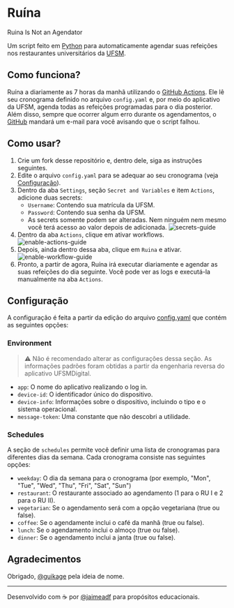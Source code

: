 # Ruína
Ruina Is Not an Agendator

Um script feito em [Python](https://www.python.org) para automaticamente agendar suas refeições nos restaurantes universitários da [UFSM](https://www.ufsm.br).

## Como funciona?
Ruína 
a diariamente as 7 horas da manhã utilizando o [GitHub Actions](https://github.com/features/actions).
Ele lê seu cronograma definido no arquivo `config.yaml` e, por meio do aplicativo da UFSM, agenda todas as refeições
programadas para o dia posterior. Além disso, sempre que ocorrer algum erro durante os agendamentos, o [GitHub](https://github.com)
mandará um e-mail para você avisando que o script falhou.

## Como usar?
1. Crie um fork desse repositório e, dentro dele, siga as instruções seguintes.
2. Edite o arquivo `config.yaml` para se adequar ao seu cronograma (veja [Configuração](#Configuração)).
3. Dentro da aba `Settings`, seção `Secret and Variables` e item `Actions`, adicione duas secrets:
    - `Username`: Contendo sua matrícula da UFSM.
    - `Password`: Contendo sua senha da UFSM.
    - As secrets somente podem ser alteradas. Nem ninguém nem mesmo você terá acesso ao valor depois de adicionada.
    ![secrets-guide](https://github.com/jaimeadf/ruina/assets/40345645/5dbf88a6-238e-4bf2-a1d5-679ee9284dfe)
4. Dentro da aba `Actions`, clique em ativar workflows.
    ![enable-actions-guide](https://github.com/jaimeadf/ruina/assets/40345645/51d51b12-948b-4ff0-a651-b8e60fa01995)
6. Depois, ainda dentro dessa aba, clique em `Ruina` e ativar.
    ![enable-workflow-guide](https://github.com/jaimeadf/ruina/assets/40345645/c3a42713-0a4a-4e2f-b156-9693c62dbae4)
8. Pronto, a partir de agora, Ruína irá executar diariamente e agendar as suas refeições do dia seguinte. Você pode ver as logs e
executá-la manualmente na aba `Actions`.

## Configuração
A configuração é feita a partir da edição do arquivo [config.yaml](config.yaml) que contém as seguintes opções:

### Environment
> ⚠️ Não é recomendado alterar as configurações dessa seção. As informações padrões foram obtidas
> a partir da engenharia reversa do aplicativo UFSMDigital.

- `app`: O nome do aplicativo realizando o log in.
- `device-id`: O identificador único do dispositivo.
- `device-info`: Informações sobre o dispositivo, incluindo o tipo e o sistema operacional.
- `message-token`: Uma constante que não descobri a utilidade.

### Schedules
A seção de `schedules` permite você definir uma lista de cronogramas para diferentes dias da semana.
Cada cronograma consiste nas seguintes opções:
- `weekday`: O dia da semana para o cronograma (por exemplo, "Mon", "Tue", "Wed", "Thu", "Fri", "Sat", "Sun")
- `restaurant`: O restaurante associado ao agendamento (1 para o RU I e 2 para o RU II).
- `vegetarian`: Se o agendamento será com a opção vegetariana (true ou false).
- `coffee`: Se o agendamente inclui o café da manhã (true ou false).
- `lunch`: Se o agendamento inclui o almoço (true ou false).
- `dinner`: Se o agendamento inclui a janta (true ou false).

## Agradecimentos
Obrigado, [@guikage](https://github.com/guikage) pela ideia de nome.

<hr />

Desenvolvido com ☕ por [@jaimeadf](https://github.com/jaimeadf) para propósitos educacionais.
